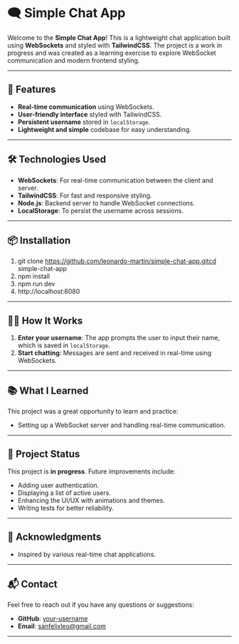 # 🗨️ Simple Chat App

Welcome to the **Simple Chat App**! This is a lightweight chat application built using **WebSockets** and styled with **TailwindCSS**. The project is a work in progress and was created as a learning exercise to explore WebSocket communication and modern frontend styling.

---

## 🚀 Features

- **Real-time communication** using WebSockets.
- **User-friendly interface** styled with TailwindCSS.
- **Persistent username** stored in `localStorage`.
- **Lightweight and simple** codebase for easy understanding.

---

## 🛠️ Technologies Used

- **WebSockets**: For real-time communication between the client and server.
- **TailwindCSS**: For fast and responsive styling.
- **Node.js**: Backend server to handle WebSocket connections.
- **LocalStorage**: To persist the username across sessions.

---

## 📦 Installation

1. git clone https://github.com/leonardo-martin/simple-chat-app.gitcd simple-chat-app
1. npm install
1. npm run dev
1. http://localhost:8080

---

## 🧑‍💻 How It Works

1. **Enter your username**: The app prompts the user to input their name, which is saved in `localStorage`.
1. **Start chatting**: Messages are sent and received in real-time using WebSockets.

---

## 📚 What I Learned

This project was a great opportunity to learn and practice:

- Setting up a WebSocket server and handling real-time communication.

---

## 🚧 Project Status

This project is **in progress**. Future improvements include:

- Adding user authentication.
- Displaying a list of active users.
- Enhancing the UI/UX with animations and themes.
- Writing tests for better reliability.

---

## 🌟 Acknowledgments

- Inspired by various real-time chat applications.

---

## 📬 Contact

Feel free to reach out if you have any questions or suggestions:

- **GitHub**: [your-username](https://github.com/leonardo-martin)
- **Email**: sanfelixleo@gmail.com

---

<br>
